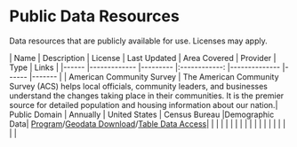 # Public Data Resources
Data resources that are publicly available for use. Licenses may apply. 


| Name 	| Description 	| License 	| Last Updated 	| Area Covered 	| Provider	| Type | Links 	|
|------	|-------------	|---------	|:------------:	|--------------	|------	|-------	|
| American Community Survey	|  The American Community Survey (ACS) helps local officials, community leaders, and businesses understand the changes taking place in their communities. It is the premier source for detailed population and housing information about our nation.| Public Domain       	|  Annually           	|     United States    	|  Census Bureau    |Demographic Data|   [Program](https://www.census.gov/programs-surveys/acs)/[Geodata Download](https://www.census.gov/geographies/mapping-files/time-series/geo/tiger-data.html)/[Table Data Access](https://data.census.gov/cedsci/)| 
|      	|             	|         	|              	|              	|      	|       	|        	|
|      	|             	|         	|              	|              	|      	|       	|       	| 
